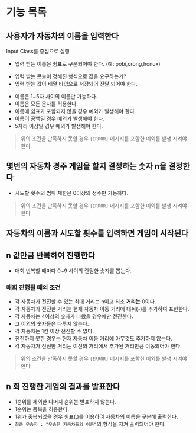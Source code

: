 # 기능 목록

## 사용자가 자동차의 이름을 입력한다

Input Class를 중심으로 실행

- 입력 받는 이름은 쉼표로 구분되어야 한다. (예: pobi,crong,honux)
+ 입력 받는 콘솔이 정해진 형식으로 값을 요구하는가?
+ 입력 받는 값이 배열 타입으로 저장되어 전달 되어야 한다.

- 이름은 1~5자 사이의 이름만 가능하다.
- 이름은 모든 문자를 허용한다.
- 이름에 쉼표가 포함되지 않을 경우 예외가 발생해야 한다.
- 이름이 공백일 경우 예외가 발생해야 한다.
- 5자리 이상일 경우 예외가 발생해야 한다.

> 위의 조건을 만족하지 못할 경우 `[ERROR]` 메시지를 포함한 예외를 발생 시켜야 한다.

## 몇번의 자동차 경주 게임을 할지 결정하는 숫자 n을 결정한다

- 시도할 횟수의 범위 제한은 0이상의 정수만 가능하다.

> 위의 조건을 만족하지 못할 경우 `[ERROR]` 메시지를 포함한 예외를 발생 시켜야 한다

## 자동차의 이름과 시도할 횟수를 입력하면 게임이 시작된다

## n 값만큼 반복하여 진행한다

- 매회 반복할 때마다 0~9 사이의 랜덤한 숫자를 뽑는다.

### 매회 진행될 때의 조건

- 각 자동차가 전진할 수 있는 최대 거리는 n이고 최소 **거리는** 0이다.
- 각 자동차가 전진한 거리는 현재 자동차 이동 거리에 대쉬(-)를 추가하여 표현한다.
- 각 자동차는 4이상의 숫자가 나왔을 경우에만 전진한다.
- 그 이외의 숫자들은 다루지 않는다.
- 각 자동차는 1칸 이상 전진할 수 없다.
- 전진하지 못한 경우는 현재 자동차 이동 거리에 아무것도 추가하지 않는다.
- 각 자동차가 전진한 거리는 이전의 거리에서 추가된 거리만큼 이동되어야 한다.

> 위의 조건을 만족하지 못할 경우 `[ERROR]` 메시지를 포함한 예외를 발생 시켜야 한다

## n 회 진행한 게임의 결과를 발표한다

- 1순위를 제외한 나머지 순위는 발표하지 않는다.
- 1순위는 중복을 허용한다.
- 1위가 중복되었을 경우 쉼표(,)를 이용하여 자동차의 이름을 구분해 출력한다.
- `최종 우승자 : "우승한 자동차들의 이름"`의 형식을 지켜 출력되어야 한다.
